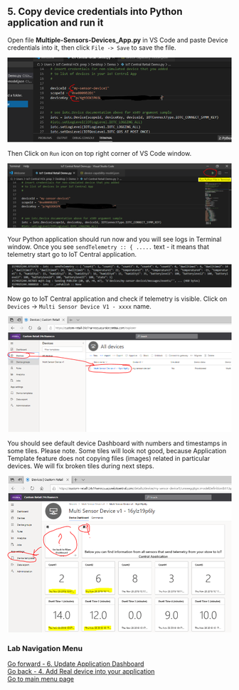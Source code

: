 ## 5. Copy device credentials into Python application and run it

Open file **Multiple-Sensors-Devices_App.py** in VS Code and paste Device credentials into it, then click `File -> Save` to save the file.

![](lab1/lab1-23.PNG)

Then Click on `Run` icon on top right corner of VS Code window.

![](lab1/lab1-24.PNG)

Your Python application should run now and you will see logs in Terminal window.
Once you see `sendTelemetry :: { .....` text - it means that telemetry start go to IoT Central application.

![](lab1/lab1-25.PNG)

Now go to IoT Central application and check if telemetry is visible.
Click on `Devices` -> `Multi Sensor Device V1 - xxxx` name.

![](lab1/lab1-26.PNG)

You should see default device Dashboard with numbers and timestamps in some tiles.
Please note. Some tiles will look not good, because Application Template feature does not copying files (images) related in particular devices. We will fix broken tiles during next steps.

![](lab1/lab1-27.PNG)

### Lab Navigation Menu
[Go forward - 6. Update Application Dashboard](/iotcentral-lab1-6.md)<br>
[Go back - 4. Add Real device into your application](/iotcentral-lab1-4.md)<br>
[Go to main menu page](/iotcentral-lab1-0.md)

